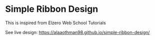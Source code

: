 # Simple Ribbon Design
This is inspired from Elzero Web School Tutorials

See live design: 
https://alaaothman98.github.io/simple-ribbon-design/
